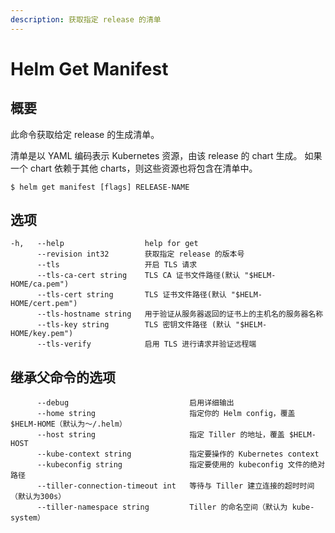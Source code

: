 ```yaml
---
description: 获取指定 release 的清单
---
```


# Helm Get Manifest

## 概要

此命令获取给定 release 的生成清单。

清单是以 YAML 编码表示 Kubernetes 资源，由该 release 的 chart 生成。 如果一个 chart 依赖于其他 charts，则这些资源也将包含在清单中。

```text
$ helm get manifest [flags] RELEASE-NAME
```

## 选项

```text
-h,   --help                  help for get
      --revision int32        获取指定 release 的版本号
      --tls                   开启 TLS 请求
      --tls-ca-cert string    TLS CA 证书文件路径(默认 "$HELM-HOME/ca.pem")
      --tls-cert string       TLS 证书文件路径(默认 "$HELM-HOME/cert.pem")
      --tls-hostname string   用于验证从服务器返回的证书上的主机名的服务器名称
      --tls-key string        TLS 密钥文件路径 (默认 "$HELM-HOME/key.pem")
      --tls-verify            启用 TLS 进行请求并验证远程端
```

## 继承父命令的选项

```text
      --debug                           启用详细输出
      --home string                     指定你的 Helm config，覆盖 $HELM-HOME（默认为～/.helm）
      --host string                     指定 Tiller 的地址，覆盖 $HELM-HOST
      --kube-context string             指定要操作的 Kubernetes context
      --kubeconfig string               指定要使用的 kubeconfig 文件的绝对路径
      --tiller-connection-timeout int   等待与 Tiller 建立连接的超时时间（默认为300s）
      --tiller-namespace string         Tiller 的命名空间（默认为 kube-system）
```



